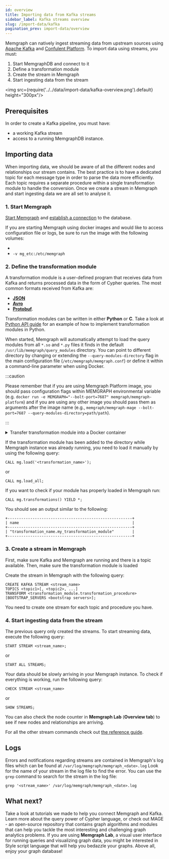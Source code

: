 ```yaml
---
id: overview
title: Importing data from Kafka streams
sidebar_label: Kafka streams overview
slug: /import-data/kafka
pagination_prev: import-data/overview
---
```


Memgraph can natively ingest streaming data from upstream sources using [Apache
Kafka](https://kafka.apache.org) and [Confulent
Platform](https://www.confluent.io). To import data using streams, you must:

1. Start MemgraphDB and connect to it
2. Define a transformation module
3. Create the stream in Memgraph
4. Start ingesting data from the stream

<img src={require('../../data/import-data/kafka-overview.png').default} height="300px"/>

## Prerequisites

In order to create a Kafka pipeline, you must have:
* a working Kafka stream
* access to a running MemgraphDB instance.

## Importing data

When importing data, we should be aware of all the different nodes and
relationships our stream contains. The best practice is to have a dedicated
topic for each message type in order to parse the data more efficiently. Each
topic requires a separate procedure within a single transformation module to
handle the conversion. Once we create a stream in Memgraph and start ingesting
data we are all set to analyse it.

### 1. Start Memgraph

[Start Memgraph](https://memgraph.com/docs/memgraph/next/installation) and
[establish a
connection](https://memgraph.com/docs/memgraph/next/connect-to-memgraph) to the
database. 

If you are starting Memgraph using docker images and would like to access
configuration file or logs, be sure to run the image with the following volumes: 

- ` `
- `-v mg_etc:/etc/memgraph`

### 2. Define the transformation module

A transformation module is a user-defined program that receives data from Kafka
and returns processed data in the form of Cypher queries. The most common
formats received from Kafka are:

- **[JSON](/import-data/kafka/json.md)**
- **[Avro](/import-data/kafka/avro.md)**
- **[Protobuf](/import-data/kafka/protobuf.md)**. 

Transformation modules can be written in either **Python** or **C**. Take a look
at [Python API
guide](/how-to-guides/streams/kafka/implement-transformation-module.md#python-api)
for an example of how to implement transformation modules in Python.

When started, Memgraph will automatically attempt to load the query modules from
all `*.so` and `*.py` files it finds in the default
`/usr/lib/memgraph/query_modules` directory. You can point to different
directory by changing or extending the `--query-modules-directory` flag in the
main configuration file (`/etc/memgraph/memgraph.conf`) or define it within a
command-line parameter when using Docker.

:::caution

Please remember that if you are using Memgraph Platform image, you should pass
configuration flags within MEMGRAPH environmental variable (e.g. `docker run -e
MEMGRAPH="--bolt-port=7687" memgraph/memgraph-platform`) and if you are using
any other image you should pass them as arguments after the image name (e.g.,
`memgraph/memgraph-mage --bolt-port=7687 --query-modules-directory=path/path`).

:::

<details>
  <summary>Transfer transformation module into a Docker container</summary>
  
  If you are using Docker to run Memgraph, you will need to copy the
  transformation module file from your local directory into the Docker
  container where Memgraph can access it.

  <p> </p> 

  **1.** Open a new terminal and find the `CONTAINER ID` of the Memgraph Docker
  container:

  ```
  docker ps
  ```

  **2.** Copy a file from your current directory to the container with the
  command:

  ```
  docker cp ./trans_module.py <CONTAINER ID>:/usr/lib/memgraph/query_modules/trans_module.py
  ```

  The file is now inside your Docker container.
</details>

If the transformation module has been added to the directory while Memgraph
instance was already running, you need to load it manually by using the
following query:

```cypher
CALL mg.load('<transformation_name>');
```

or

```cypher
CALL mg.load_all;
```

If you want to check if your module has properly loaded in Memgraph run:

```cypher
CALL mg.transformations() YIELD *;
```

You should see an output similar to the following:

```cypher
+-------------------------------------------------------+
| name                                                  |
+-------------------------------------------------------+
| "transformation_name.my_transformation_module"        |
+-------------------------------------------------------+
```

### 3. Create a stream in Memgraph

First, make sure Kafka and Memgraph are running and there is a topic available.
Then, make sure the transformation module is loaded

Create the stream in Memgraph with the following query:

```cypher
CREATE KAFKA STREAM <stream_name>
TOPICS <topic1>[, <topic2>, ...]
TRANSFORM <transformation_module.transformation_procedure>
[BOOTSTRAP_SERVERS <bootstrap servers>];
```

You need to create one stream for each topic and procedure you have. 

### 4. Start ingesting data from the stream

The previous query only created the streams. To start streaming data, execute the
following query:

```cypher
START STREAM <stream_name>;
```

or

```cypher
START ALL STREAMS;
```

Your data should be slowly arriving in your Memgraph instance. To check if
everything is working, run the following query:

```cypher
CHECK STREAM <stream_name>
```

or

```cypher
SHOW STREAMS;
```

You can also check the node counter in **Memgraph Lab** (**Overview tab**) to
see if new nodes and relationships are arriving.

For all the other stream commands check out [the reference guide](/memgraph/reference-guide/streams/).  

## Logs

Errors and notifications regarding streams are contained in Memgraph's log files
which can be found at `/var/log/memgraph/memgraph_<date>.log` Look for the name
of your stream in the log file to find the error. You can use the `grep` command
to search for the stream in the log file:

```
grep '<stream_name>' /var/log/memgraph/memgraph_<date>.log
```

## What next?

Take a look at tutorials we made to help you connect Memgraph and Kafka. Learn
more about the query power of Cypher language, or check out MAGE - an
open-source repository that contains graph algorithms and modules that can help
you tackle the most interesting and challenging graph analytics problems. If you
are using **Memgraph Lab**, a visual user interface for running queries and
visualizing graph data, you might be interested in Style script language that
will help you bedazzle your graphs. Above all, enjoy your graph database!